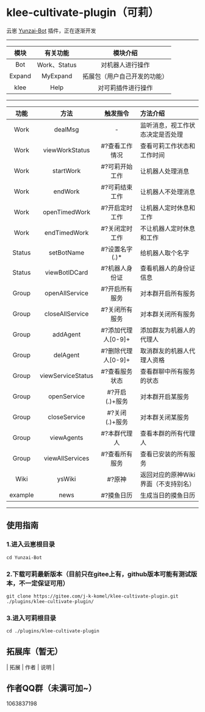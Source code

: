 # klee-cultivate-plugin（可莉）
云崽 [Yunzai-Bot](https://github.com/Le-niao/Yunzai-Bot) 插件，正在逐渐开发

---
| 模块 | 有关功能 | 模块介绍 |
|:---:|:---:|:---:|
| Bot | Work、Status | 对机器人进行操作 |
| Expand | MyExpand | 拓展包（用户自己开发的功能） |
| klee | Help | 对可莉插件进行操作 |
---
| 功能 | 方法 | 触发指令 | 方法介绍 |
|:---:|:---:|:---:|:---|
| Work | dealMsg | - | 监听消息，视工作状态决定是否处理 |
| Work | viewWorkStatus | #?查看工作情况 | 查看可莉工作状态和工作时间 |
| Work | startWork | #?可莉开始工作 | 让机器人处理消息 |
| Work | endWork | #?可莉结束工作 | 让机器人不处理消息 |
| Work | openTimedWork | #?开启定时工作 | 让机器人定时休息和工作 |
| Work | endTimedWork | #?关闭定时工作 | 不让机器人定时休息和工作 |
| Status | setBotName | #?设置名字(.)* | 给机器人取个名字 |
| Status | viewBotIDCard | #?机器人身份证 | 查看机器人的身份证信息 |
| Group | openAllService | #?开启所有服务 | 对本群开启所有服务 |
| Group | closeAllService | #?关闭所有服务 | 对本群关闭所有服务 |
| Group | addAgent | #?添加代理人\[0-9]+ | 添加群友为机器人的代理人 |
| Group | delAgent | #?删除代理人\[0-9]+ | 取消群友的机器人代理人资格 |
| Group | viewServiceStatus | #?查看服务状态 | 查看群聊中所有服务的状态 |
| Group | openService | #?开启(.)+服务 | 对本群开启某服务 |
| Group | closeService | #?关闭(.)+服务 | 对本群关闭某服务 |
| Group | viewAgents | #?本群代理人 | 查看本群的所有代理人 |
| Group | viewAllServices | #?查看所有服务 | 查看已安装的所有服务 |
| Wiki | ysWiki | #?原神 | 返回对应的原神Wiki界面（不支持别名） |
| example | news | #?摸鱼日历 | 生成当日的摸鱼日历 |
---

## 使用指南
### 1.进入云崽根目录
```
cd Yunzai-Bot
```
### 2.下载可莉最新版本（目前只在gitee上有，github版本可能有测试版本，不一定保证可用）
```
git clone https://gitee.com/j-k-komel/klee-cultivate-plugin.git ./plugins/klee-cultivate-plugin/

```
### 3.进入可莉根目录
```
cd ./plugins/klee-cultivate-plugin
```
<!-- ### 4.安装可莉依赖（目前不需要~）
```
pnpm install -P
``` -->
<!-- ## 帮助文档（目前正在建设中~） -->
<!-- [可莉插件使用帮助](https://docs.qq.com/doc/DZERCSERCZ09PdEl0) -->

## 拓展库（暂无）
| 拓展 | 作者 | 说明 | 

## 作者QQ群（未满可加~）
1063837198